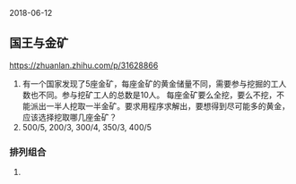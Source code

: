 2018-06-12

## 国王与金矿
https://zhuanlan.zhihu.com/p/31628866
1. 有一个国家发现了5座金矿，每座金矿的黄金储量不同，需要参与挖掘的工人数也不同。参与挖矿工人的总数是10人。
每座金矿要么全挖，要么不挖，不能派出一半人挖取一半金矿。要求用程序求解出，要想得到尽可能多的黄金，应该选择挖取哪几座金矿？
2. 500/5, 200/3, 300/4, 350/3, 400/5

### 排列组合
1. 